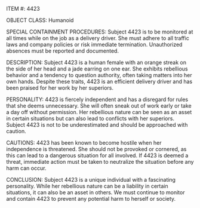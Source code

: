 ITEM #: 4423

OBJECT CLASS: Humanoid

SPECIAL CONTAINMENT PROCEDURES: Subject 4423 is to be monitored at all times while on the job as a delivery driver. She must adhere to all traffic laws and company policies or risk immediate termination. Unauthorized absences must be reported and documented.

DESCRIPTION: Subject 4423 is a human female with an orange streak on the side of her head and a jade earring on one ear. She exhibits rebellious behavior and a tendency to question authority, often taking matters into her own hands. Despite these traits, 4423 is an efficient delivery driver and has been praised for her work by her superiors.

PERSONALITY: 4423 is fiercely independent and has a disregard for rules that she deems unnecessary. She will often sneak out of work early or take a day off without permission. Her rebellious nature can be seen as an asset in certain situations but can also lead to conflicts with her superiors. Subject 4423 is not to be underestimated and should be approached with caution.

CAUTIONS: 4423 has been known to become hostile when her independence is threatened. She should not be provoked or cornered, as this can lead to a dangerous situation for all involved. If 4423 is deemed a threat, immediate action must be taken to neutralize the situation before any harm can occur.

CONCLUSION: Subject 4423 is a unique individual with a fascinating personality. While her rebellious nature can be a liability in certain situations, it can also be an asset in others. We must continue to monitor and contain 4423 to prevent any potential harm to herself or society.